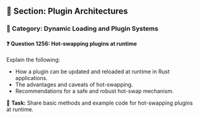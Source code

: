 ## 📘 Section: Plugin Architectures  
### 🔹 Category: Dynamic Loading and Plugin Systems  
#### ❓ Question 1256: Hot-swapping plugins at runtime

Explain the following:

- How a plugin can be updated and reloaded at runtime in Rust applications.
- The advantages and caveats of hot-swapping.
- Recommendations for a safe and robust hot-swap mechanism.

🔧 **Task:** Share basic methods and example code for hot-swapping plugins at runtime.
